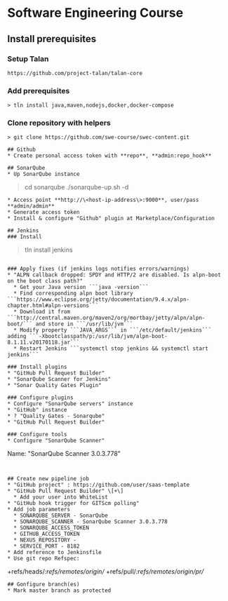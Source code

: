 # Software Engineering Course

## Install prerequisites
### Setup Talan
```
https://github.com/project-talan/talan-core
```
### Add prerequisites
```
> tln install java,maven,nodejs,docker,docker-compose
```
### Clone repository with helpers
```
> git clone https://github.com/swe-course/swec-content.git

## Github
* Create personal access token with **repo**, **admin:repo_hook**

## SonarQube
* Up SonarQube instance
```
> cd sonarqube
> ./sonarqube-up.sh -d
```
* Access point **http://\<host-ip-address\>:9000**, user/pass **admin/admin**
* Generate access token
* Install & configure "Github" plugin at Marketplace/Configuration

## Jenkins
### Install
```
> tln install jenkins
```

### Apply fixes (if jenkins logs notifies errors/warnings)
* "ALPN callback dropped: SPDY and HTTP/2 are disabled. Is alpn-boot on the boot class path?"
  * Get your Java version ```java -version```
  * Find corresponding alpn boot library ```https://www.eclipse.org/jetty/documentation/9.4.x/alpn-chapter.html#alpn-versions```
  * Download it from ```http://central.maven.org/maven2/org/mortbay/jetty/alpn/alpn-boot/``` and store in ```/usr/lib/jvm```
  * Modify property ```JAVA_ARGS``` in ```/etc/default/jenkins``` adding ```-Xbootclasspath/p:/usr/lib/jvm/alpn-boot-8.1.11.v20170118.jar```
  * Restart Jenkins ```systemctl stop jenkins && systemctl start jenkins```

### Install plugins
* "GitHub Pull Request Builder"
* "SonarQube Scanner for Jenkins"
* "Sonar Quality Gates Plugin"

### Configure plugins
* Configure "SonarQube servers" instance
* "GitHub" instance
* ? "Quality Gates - Sonarqube"
* "GitHub Pull Request Builder"

### Configure tools
* Configure "SonarQube Scanner"
 ```
Name: "SonarQube Scanner 3.0.3.778"
```


## Create new pipeline job
* "GitHub project" : https://github.com/user/saas-template
* "GitHub Pull Request Builder" \[+\]
  * Add your user into WhiteList
* "GitHub hook trigger for GITScm polling"
* Add job parameters
  * SONARQUBE_SERVER - SonarQube
  * SONARQUBE_SCANNER - SonarQube Scanner 3.0.3.778
  * SONARQUBE_ACCESS_TOKEN
  * GITHUB_ACCESS_TOKEN
  * NEXUS_REPOSITORY - 
  * SERVICE_PORT - 8182
* Add reference to Jenkinsfile
* Use git repo Refspec:
```
  +refs/heads/*:refs/remotes/origin/* +refs/pull/*:refs/remotes/origin/pr/*
 ```
## Gonfigure branch(es)
* Mark master branch as protected
